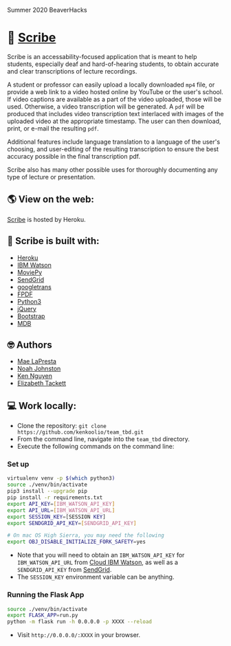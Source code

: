 Summer 2020 BeaverHacks

# :memo: [Scribe](https://class-scribe.herokuapp.com/)

Scribe is an accessability-focused application that is meant to help students, especially deaf and hard-of-hearing students, to obtain accurate and clear transcriptions of lecture recordings.

A student or professor can easily upload a locally downloaded `mp4` file, or provide a web link to a video hosted online by YouTube or the user's school.  If video captions are available as a part of the video uploaded, those will be used.  Otherwise, a video transcription will be generated.  A `pdf` will be produced that includes video transcription text interlaced with images of the uploaded video at the appropriate timestamp.  The user can then download, print, or e-mail the resulting `pdf`.

Additional features include language translation to a language of the user's choosing, and user-editing of the resulting transcription to ensure the best accuracy possible in the final transcription pdf.

Scribe also has many other possible uses for thoroughly documenting any type of lecture or presentation.

## :earth_americas: View on the web:
[Scribe](https://class-scribe.herokuapp.com/) is hosted by Heroku.

## :hammer: Scribe is built with:
- [Heroku](https://www.heroku.com/)
- [IBM Watson](https://cloud.ibm.com/developer/watson/dashboard)
- [MoviePy](https://pypi.org/project/moviepy/)
- [SendGrid](https://sendgrid.com/)
- [googletrans](https://pypi.org/project/googletrans/)
- [FPDF](https://pyfpdf.readthedocs.io/en/latest/)
- [Python3](https://www.python.org/downloads/)
- [jQuery](https://jquery.com/)
- [Bootstrap](https://getbootstrap.com/)
- [MDB](https://mdbootstrap.com/)

## 🤓 Authors
- [Mae LaPresta](https://github.com/mlapresta)
- [Noah Johnston](https://github.com/NDJ-1701)
- [Ken Nguyen](https://github.com/kenkoolio)
- [Elizabeth Tackett](https://github.com/emtackett)

## 💻 Work locally:
- Clone the repository: `git clone https://github.com/kenkoolio/team_tbd.git`
- From the command line, navigate into the `team_tbd` directory.
- Execute the following commands on the command line:

### Set up
```bash
virtualenv venv -p $(which python3)
source ./venv/bin/activate
pip3 install --upgrade pip
pip install -r requirements.txt
export API_KEY=[IBM_WATSON_API_KEY]
export API_URL=[IBM_WATSON_API_URL]
export SESSION_KEY=[SESSION KEY]
export SENDGRID_API_KEY=[SENDGRID_API_KEY]

# On mac OS High Sierra, you may need the following
export OBJ_DISABLE_INITIALIZE_FORK_SAFETY=yes
```
- Note that you will need to obtain an `IBM_WATSON_API_KEY` for `IBM_WATSON_API_URL` from [Cloud IBM Watson](https://cloud.ibm.com/docs/speech-to-text?topic=speech-to-text-languageCreate), as well as a `SENDGRID_API_KEY` from [SendGrid](https://sendgrid.com/).
- The `SESSION_KEY` environment variable can be anything.

### Running the Flask App
```bash
source ./venv/bin/activate
export FLASK_APP=run.py
python -m flask run -h 0.0.0.0 -p XXXX --reload
```
- Visit `http://0.0.0.0/:XXXX` in your browser.
